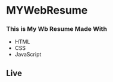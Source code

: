 # MYWebResume
### This is My Wb Resume Made With
<ul>
<li> HTML </li>
<li> CSS </li>
<li> JavaScript </li>
</ul>

## Live
